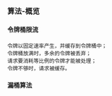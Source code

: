 ### 算法-概览

#### 令牌桶限流

```
令牌以固定速率产生，并缓存到令牌桶中；
令牌桶放满时，多余的令牌被丢弃；
请求要消耗等比例的令牌才能被处理；
令牌不够时，请求被缓存。
```

#### 漏桶算法

````

````

